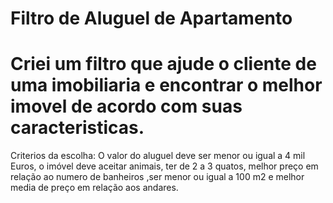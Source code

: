 # Filtro de Aluguel de Apartamento
# Criei um filtro que ajude o cliente de uma imobiliaria e encontrar o melhor imovel de acordo com suas caracteristicas.

Criterios da escolha:
O valor do aluguel deve ser menor ou igual a 4 mil Euros, o imóvel deve aceitar animais, ter de 2 a 3 quatos, melhor preço em relação ao numero de banheiros ,ser menor ou igual a 100 m2 
e melhor media de preço em relação aos andares.
